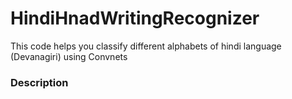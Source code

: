 # HindiHnadWritingRecognizer
This code helps you classify different alphabets of hindi language (Devanagiri) using Convnets</br>
<h3>Description</h3>
